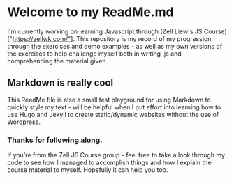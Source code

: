 # Welcome to my ReadMe.md
I'm currently working on learning Javascript through (Zell Liew's JS Course)["https://zellwk.com/"]. This repository is my record of my progression through the exercises and demo examples - as well as my own versions of the exercises to help challenge myself both in writing .js and comprehending the material given. 

## Markdown is really cool
This ReadMe file is also a small test playground for using Markdown to quickly style my text - will be helpful when I put effort into learning how to use Hugo and Jekyll to create static/dynamic websites without the use of Wordpress. 

### Thanks for following along. 
If you're from the Zell JS Course group - feel free to take a look through my code to see how I managed to accomplish things and how I explain the course material to myself. Hopefully it can help you too. 
